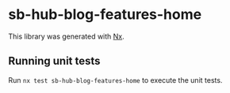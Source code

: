 # sb-hub-blog-features-home

This library was generated with [Nx](https://nx.dev).

## Running unit tests

Run `nx test sb-hub-blog-features-home` to execute the unit tests.
